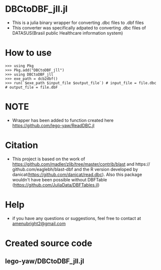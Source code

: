 # DBCtoDBF_jll.jl
+ This is a julia binary wrapper for converting .dbc files to .dbf files
+ This converter was specifically adpated to converting .dbc files of DATASUS(Brasil public Healthcare information system) 

# How to use
```
>>> using Pkg
>>> Pkg.add("DBCtoDBF_jll")
>>> using DBCtoDBF_jll
>>> exe_path = dcb2dbf()
>>> run(`$exe_path $input_file $output_file`) # input_file = file.dbc  # output_file = file.dbF
```

# NOTE
+ Wrapper has been added to function created here https://github.com/lego-yaw/ReadDBC.jl

# Citation
+ This project is based on the work of https://github.com/madler/zlib/tree/master/contrib/blast and https:// github.com/eaglebh/blast-dbf and the R version developed by danicat(https://github.com/danicat/read.dbc). Also this package wouldn't have been possible without DBFTable (https://github.com/JuliaData/DBFTables.jl)

# Help
+ if you have any questions or suggestions, feel free to contact at amenubright2@gmail.com

# Created source code
## lego-yaw/DBCtoDBF_jll.jl
